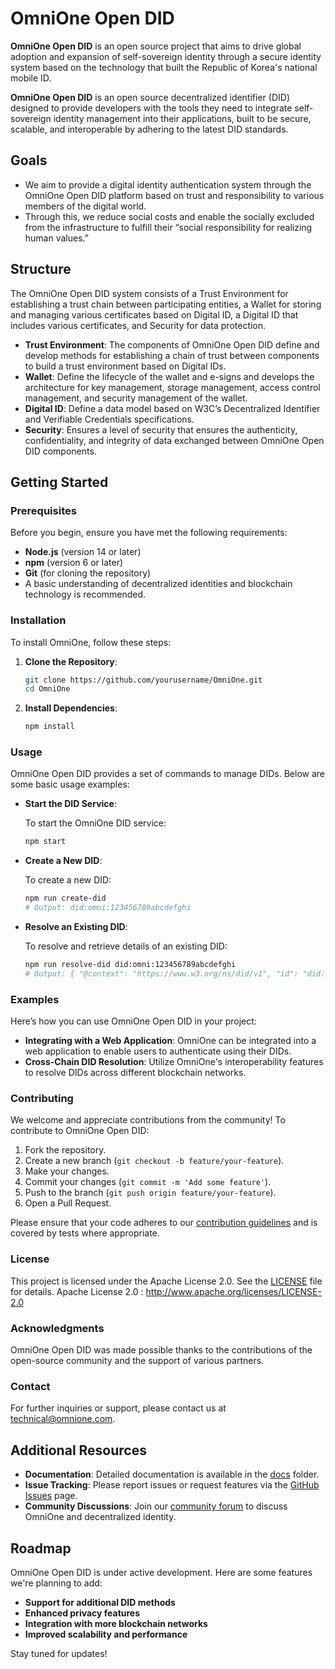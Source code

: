 # OmniOne Open DID

**OmniOne Open DID** is an open source project that aims to drive global adoption and expansion of self-sovereign identity through a secure identity system based on the technology that built the Republic of Korea's national mobile ID.

**OmniOne Open DID** is an open source decentralized identifier (DID) designed to provide developers with the tools they need to integrate self-sovereign identity management into their applications, built to be secure, scalable, and interoperable by adhering to the latest DID standards.

## Goals

- We aim to provide a digital identity authentication system through the OmniOne Open DID platform based on trust and responsibility to various members of the digital world.
- Through this, we reduce social costs and enable the socially excluded from the infrastructure to fulfill their “social responsibility for realizing human values.”

## Structure
The OmniOne Open DID system consists of a Trust Environment for establishing a trust chain between participating entities, a Wallet for storing and managing various certificates based on Digital ID, a Digital ID that includes various certificates, and Security for data protection.

- **Trust Environment**: The components of OmniOne Open DID define and develop methods for establishing a chain of trust between components to build a trust environment based on Digital IDs.
- **Wallet**: Define the lifecycle of the wallet and e-signs and develops the architecture for key management, storage management, access control management, and security management of the wallet.
- **Digital ID**: Define a data model based on W3C’s Decentralized Identifier and Verifiable Credentials specifications.
- **Security**: Ensures a level of security that ensures the authenticity, confidentiality, and integrity of data exchanged between OmniOne Open DID components.

## Getting Started

### Prerequisites

Before you begin, ensure you have met the following requirements:

- **Node.js** (version 14 or later)
- **npm** (version 6 or later)
- **Git** (for cloning the repository)
- A basic understanding of decentralized identities and blockchain technology is recommended.

### Installation

To install OmniOne, follow these steps:

1. **Clone the Repository**:

    ```bash
    git clone https://github.com/yourusername/OmniOne.git
    cd OmniOne
    ```

2. **Install Dependencies**:

    ```bash
    npm install
    ```

### Usage

OmniOne Open DID provides a set of commands to manage DIDs. Below are some basic usage examples:

- **Start the DID Service**:

    To start the OmniOne DID service:

    ```bash
    npm start
    ```

- **Create a New DID**:

    To create a new DID:

    ```bash
    npm run create-did
    # Output: did:omni:123456789abcdefghi
    ```

- **Resolve an Existing DID**:

    To resolve and retrieve details of an existing DID:

    ```bash
    npm run resolve-did did:omni:123456789abcdefghi
    # Output: { "@context": "https://www.w3.org/ns/did/v1", "id": "did:omni:123456789abcdefghi", ... }
    ```

### Examples

Here’s how you can use OmniOne Open DID in your project:

- **Integrating with a Web Application**: OmniOne can be integrated into a web application to enable users to authenticate using their DIDs.
- **Cross-Chain DID Resolution**: Utilize OmniOne's interoperability features to resolve DIDs across different blockchain networks.

### Contributing

We welcome and appreciate contributions from the community! To contribute to OmniOne Open DID:

1. Fork the repository.
2. Create a new branch (`git checkout -b feature/your-feature`).
3. Make your changes.
4. Commit your changes (`git commit -m 'Add some feature'`).
5. Push to the branch (`git push origin feature/your-feature`).
6. Open a Pull Request.

Please ensure that your code adheres to our [contribution guidelines](CONTRIBUTING.md) and is covered by tests where appropriate.

### License

This project is licensed under the Apache License 2.0. See the [LICENSE](LICENSE) file for details.
Apache License 2.0 : http://www.apache.org/licenses/LICENSE-2.0


### Acknowledgments

OmniOne Open DID was made possible thanks to the contributions of the open-source community and the support of various partners.

### Contact

For further inquiries or support, please contact us at [technical@omnione.com](mailto:technical@omnione.net).

## Additional Resources

- **Documentation**: Detailed documentation is available in the [docs](docs) folder.
- **Issue Tracking**: Please report issues or request features via the [GitHub Issues](https://github.com/yourusername/OmniOne/issues) page.
- **Community Discussions**: Join our [community forum](https://community.omnione.com) to discuss OmniOne and decentralized identity.

## Roadmap

OmniOne Open DID is under active development. Here are some features we're planning to add:

- **Support for additional DID methods**
- **Enhanced privacy features**
- **Integration with more blockchain networks**
- **Improved scalability and performance**

Stay tuned for updates!


